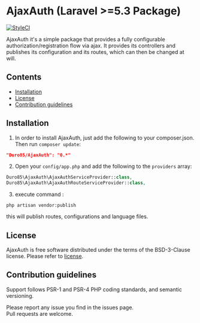 # AjaxAuth (Laravel >=5.3 Package)
[![StyleCI](https://styleci.io/repos/73827252/shield?branch=master)](https://styleci.io/repos/73827252)

AjaxAuth it's a simple package that provides a fully configurable authorization/registration flow via ajax. It provides its controllers and publishes its configuration and its routes, which can then be changed at will.

## Contents

- [Installation](#installation)
- [License](#license)
- [Contribution guidelines](#contribution-guidelines)

## Installation

1) In order to install AjaxAuth, just add the following to your composer.json. Then run `composer update`:

```json
"Duro85/AjaxAuth": "0.*"
```

2) Open your `config/app.php` and add the following to the `providers` array:

```php
Duro85\AjaxAuth\AjaxAuthServiceProvider::class,
Duro85\AjaxAuth\AjaxAuthRouteServiceProvider::class,
```

3) execute command : 
```
php artisan vendor:publish
```
this will publish routes, configurations and language files.


## License

AjaxAuth is free software distributed under the terms of the BSD-3-Clause license. Please refer to [license](LICENSE). 

## Contribution guidelines

Support follows PSR-1 and PSR-4 PHP coding standards, and semantic versioning.

Please report any issue you find in the issues page.  
Pull requests are welcome.